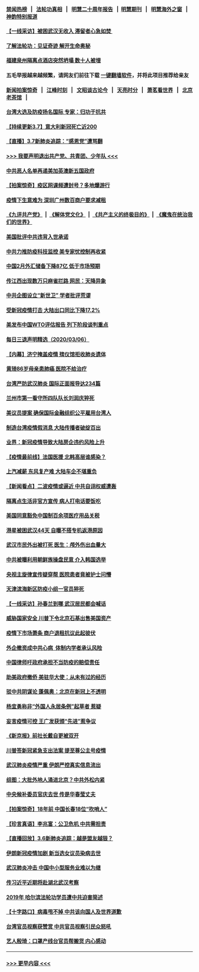 #### [禁闻热榜](热点新闻.md?=0)  &nbsp;&nbsp;|&nbsp;&nbsp; [法轮功真相](https://github.com/gfw-breaker/truth/blob/master/README.md?=0) &nbsp;&nbsp;|&nbsp;&nbsp; [明慧二十周年报告](https://github.com/gfw-breaker/mh-reports/blob/master/README.md?=0) &nbsp;&nbsp;|&nbsp;&nbsp;[明慧期刊](https://github.com/gfw-breaker/mh-qikan) &nbsp;&nbsp;|&nbsp;&nbsp; [明慧海外之窗](https://github.com/gfw-breaker/mh-news/blob/master/README.md?=0) &nbsp;&nbsp;|&nbsp;&nbsp; [神韵特别报道](https://github.com/gfw-breaker/mh-news/blob/master/shenyun.md?=0)
#### [【一线采访】被困武汉无收入 滞留者心急如焚 ](../pages/nsc413/n11922709.md?t=03080032) 
#### [了解法轮功：见证奇迹 解开生命奥秘](../pages/nsc413/n11922778.md?t=03080032) 
#### [福建泉州隔离点酒店突然坍塌 数十人被埋](../pages/nsc413/n11922826.md?t=03080032) 
#### 五毛举报越来越频繁，请网友们前往下载 [一键翻墙软件](https://github.com/gfw-breaker/ssr-accounts)，并将此项目推荐给亲友
#### [新闻拍案惊奇](https://github.com/gfw-breaker/banned-news/blob/master/pages/link4.md) &nbsp;&nbsp;|&nbsp;&nbsp; [江峰时刻](https://github.com/gfw-breaker/banned-news/blob/master/pages/link4.md) &nbsp;&nbsp;|&nbsp;&nbsp; [文昭谈古论今](https://github.com/gfw-breaker/banned-news/blob/master/pages/link4.md) &nbsp;&nbsp;|&nbsp;&nbsp; [天亮时分](https://github.com/gfw-breaker/banned-news/blob/master/pages/link4.md) &nbsp;&nbsp;|&nbsp;&nbsp; [萧茗看世界](https://github.com/gfw-breaker/banned-news/blob/master/pages/link4.md) &nbsp;&nbsp;|&nbsp;&nbsp; [北京老茶馆](https://github.com/gfw-breaker/banned-news/blob/master/pages/link4.md) &nbsp;&nbsp;|&nbsp;&nbsp; 
#### [台湾大选及防疫扬名国际 专家：归功于抗共](../pages/nsc413/n11921955.md?t=03080032) 
#### [【持续更新3.7】意大利新冠死亡近200](../pages/nsc413/n11921647.md?t=03080032) 
#### [【直播】3.7新肺炎追踪：“感恩党”遭骂翻](../pages/nsc413/n11922690.md?t=03080032) 
#### [>>> 我要声明退出共产党、共青团、少年队 <<<](https://github.com/begood0513/goodnews/blob/master/quit/letter.md) 
#### [中共恶人名单再递美加英澳新五国政府](../pages/nsc413/n11922727.md?t=03080032) 
#### [【拍案惊奇】疫区网课频遭封号？多地爆游行](../pages/nsc413/n11921679.md?t=03080032) 
#### [疫情下生意难为 深圳广州数百商户要求减租](../pages/nsc413/n11922392.md?t=03080032) 
#### [《九评共产党》](https://github.com/begood0513/9ping.md/blob/master/README.md) &nbsp;|&nbsp; [《解体党文化》](../../../../jtdwh.md/blob/master/README.md)  &nbsp;|&nbsp; [《共产主义的终极目的》](../../../../gczydzjmd.md/blob/master/README.md) &nbsp;|&nbsp; [《魔鬼在统治我们的世界》](../../../../mgztzwmdsj.md/blob/master/README.md) 
#### [美国批评中共违背入世承诺](../pages/nsc413/n11922430.md?t=03080032) 
#### [中共力推防疫科技监控 美专家忧控制再收紧](../pages/nsc413/n11922329.md?t=03080032) 
#### [中国2月外汇储备下降87亿 低于市场预期](../pages/nsc413/n11922091.md?t=03080032) 
#### [传江西出现数万只麻雀拦路 网民：天降异象](../pages/nsc413/n11922160.md?t=03080032) 
#### [中共企图设立“新世卫” 学者批评荒谬](../pages/nsc413/n11921839.md?t=03080032) 
#### [受新冠疫情打击 大陆出口同比下降17.2%](../pages/nsc413/n11921736.md?t=03080032) 
#### [美发布中国WTO评估报告 列下阶段谈判重点](../pages/nsc413/n11921572.md?t=03080032) 
#### [每日三退声明精选（2020/03/06）](../pages/nsc413/n11921953.md?t=03080032) 
#### [【内幕】济宁掩盖疫情 殡仪馆拒收肺炎遗体](../pages/nsc413/n11917871.md?t=03080032) 
#### [黄琦86岁母亲患肺癌 医院不给治疗](../pages/nsc413/n11921840.md?t=03080032) 
#### [台湾严防武汉肺炎 国际正面报导达234篇](../pages/nsc413/n11921737.md?t=03080032) 
#### [兰州市第一看守所四队队长刘润庆猝死](../pages/nsc413/n11920358.md?t=03080032) 
#### [美议员提案 确保国际金融组织公平雇用台湾人](../pages/nsc413/n11921691.md?t=03080032) 
#### [制造台湾疫情假消息 大陆传播者破绽百出](../pages/nsc413/n11921050.md?t=03080032) 
#### [业界：新冠疫情导致大陆房企违约风险上升](../pages/nsc413/n11921549.md?t=03080032) 
#### [【疫情最前线】法国医援 北韩高层谁感染？](../pages/nsc413/n11920850.md?t=03080032) 
#### [上汽减薪 东风复产难 大陆车企不堪重负](../pages/nsc413/n11921202.md?t=03080032) 
#### [【新闻看点】二波疫情或逼近 中共自诩权威遭轰](../pages/nsc413/n11920942.md?t=03080032) 
#### [隔离点生活非官方宣传 病人打电话要饭吃](../pages/nsc413/n11921264.md?t=03080032) 
#### [美国同意豁免中国制百余项医疗用品关税](../pages/nsc413/n11921400.md?t=03080032) 
#### [港星被困武汉44天 自曝不搭专机返港原因](../pages/nsc413/n11920926.md?t=03080032) 
#### [武汉市民外出被打死 医生：颅外伤出血量大](../pages/nsc413/n11921303.md?t=03080032) 
#### [中共被曝利用朝鲜族操盘民意 介入韩国选举](../pages/nsc413/n11921006.md?t=03080032) 
#### [央视主旋律宣传疑穿帮 医院患者竟被护士问懵](../pages/nsc413/n11921219.md?t=03080032) 
#### [天津滨海新区防疫小组一官员猝死](../pages/nsc413/n11921205.md?t=03080032) 
#### [【一线采访】孙春兰到哪 武汉居民都会喊话](../pages/nsc413/n11920952.md?t=03080032) 
#### [威胁国家安全 川普下令北京石基出售美国资产](../pages/nsc413/n11921036.md?t=03080032) 
#### [疫情下市场萧条 商户退租抗议此起彼伏](../pages/nsc413/n11921021.md?t=03080032) 
#### [外企撤资成中共心病  体制内学者承认风险](../pages/nsc413/n11920805.md?t=03080032) 
#### [中国律师吁政府承担不当防疫的赔偿责任](../pages/nsc413/n11920309.md?t=03080032) 
#### [助美政府撤侨 美驻华大使：从未有过的经历](../pages/nsc413/n11920832.md?t=03080032) 
#### [驳中共阴谋论 蓬佩奥：北京在新冠上不透明](../pages/nsc413/n11920846.md?t=03080032) 
#### [杨宜勇称非“外国人永居条例”起草者 惹疑](../pages/nsc413/n11920792.md?t=03080032) 
#### [妄言疫情可控 王广发获颁“先进”惹争议](../pages/nsc413/n11920693.md?t=03080032) 
#### [《新京报》前社长戴自更被双开](../pages/nsc413/n11920689.md?t=03080032) 
#### [川普签新冠紧急支出法案 提至尊公主号疫情](../pages/nsc413/n11920654.md?t=03080032) 
#### [武汉肺炎疫情严重 伊朗严控真实信息流出](../pages/nsc413/n11920458.md?t=03080032) 
#### [组图：大批外地人涌进北京？中共外松内紧](../pages/nsc413/n11918025.md?t=03080032) 
#### [中央候补委员官庆去世 传是华春莹丈夫](../pages/nsc413/n11920481.md?t=03080032) 
#### [【拍案惊奇】18年前 中国长春18位“吹哨人”](../pages/nsc413/n11918988.md?t=03080032) 
#### [【珍言真语】李兆富：公卫危机 中共需担责](../pages/nsc413/n11920422.md?t=03080032) 
#### [【直播回放】3.6新肺炎追踪：越是盟友越狠？](../pages/nsc413/n11920274.md?t=03080032) 
#### [伊朗新冠疫情加剧 新当选女议员染病去世](../pages/nsc413/n11920353.md?t=03080032) 
#### [武汉肺炎冲击 中国中小型服务业难以为继](../pages/nsc413/n11920169.md?t=03080032) 
#### [传习近平近期将赴湖北武汉考察](../pages/nsc413/n11918779.md?t=03080032) 
#### [2019年 哈尔滨法轮功学员遭中共迫害简述](../pages/nsc413/n11919729.md?t=03080032) 
#### [【十字路口】病毒甩不掉 中共该向国人及世界道歉](../pages/nsc413/n11918954.md?t=03080032) 
#### [台湾官员视察获赞赏 中共官员视察引民众怒吼](../pages/nsc413/n11919207.md?t=03080032) 
#### [艺人殷琦：口罩产线台官员帮搬货 内心感动](../pages/nsc413/n11919949.md?t=03080032) 

----
#### [ >>> 更早内容 <<< ](../indexes/nsc413-earlier.md)
